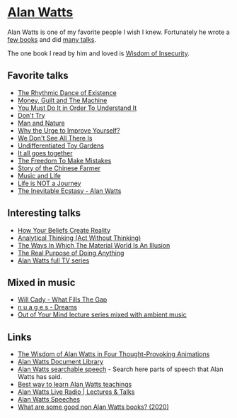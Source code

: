 # [Alan Watts](http://www.alanwatts.com)

Alan Watts is one of my favorite people I wish I knew. Fortunately he wrote a [few books](https://www.goodreads.com/author/show/1501668.Alan_W_Watts) and did [many talks](https://www.youtube.com/results?search_query=alan+watts).

The one book I read by him and loved is [Wisdom of Insecurity](https://antilogicalism.files.wordpress.com/2017/07/wisdom-of-insecurity.pdf).

## Favorite talks

- [The Rhythmic Dance of Existence](https://www.youtube.com/watch?v=O237jkoxbXg)
- [Money, Guilt and The Machine](https://www.youtube.com/watch?v=ryBUYB3F0NU)
- [You Must Do It in Order To Understand It](https://www.youtube.com/watch?v=YCJsgb_enWs)
- [Don't Try](https://www.youtube.com/watch?v=Q-tRXsteuRA)
- [Man and Nature](https://www.youtube.com/watch?v=JQHWrCYS8cM)
- [Why the Urge to Improve Yourself?](https://www.youtube.com/watch?v=vlNVQ-_y4-0)
- [We Don't See All There Is](https://www.youtube.com/watch?v=M30ChDvwBLQ)
- [Undifferentiated Toy Gardens](https://soundcloud.com/spacekittyisyou/undifferentiated-toy-gardens?in=spacekittyisyou/sets/ambient-watts)
- [It all goes together](https://www.youtube.com/watch?v=qml1-xzPpxY)
- [The Freedom To Make Mistakes](https://www.youtube.com/watch?v=AnLZBdB9uWU)
- [Story of the Chinese Farmer](https://www.youtube.com/watch?v=b_onYOLnELI)
- [Music and Life](https://www.youtube.com/watch?v=WGoTmNU_5A0)
- [Life is NOT a Journey](https://www.youtube.com/watch?v=rBpaUICxEhk)
- [The Inevitable Ecstasy - Alan Watts](https://www.youtube.com/watch?v=K6sZQOADpt0)

## Interesting talks

- [How Your Beliefs Create Reality](https://www.youtube.com/watch?v=u4Qp_q-PqAc)
- [Analytical Thinking (Act Without Thinking)](https://www.youtube.com/watch?v=S18KUmPjRdg)
- [The Ways In Which The Material World Is An Illusion](https://www.youtube.com/watch?v=_l0ZqjhQzks)
- [The Real Purpose of Doing Anything](https://www.youtube.com/watch?v=QMpJm_dYbx0)
- [Alan Watts full TV series](https://www.youtube.com/playlist?list=PL02D3110151849463)

## Mixed in music

- [Will Cady - What Fills The Gap](https://www.youtube.com/watch?v=cmT3t2Kdr3I)
- [n u a g e s - Dreams](https://www.youtube.com/watch?v=9RMHHwJ9Eqk)
- [Out of Your Mind lecture series mixed with ambient music](https://soundcloud.com/spacekittyisyou/sets/ambient-watts)

## Links

- [The Wisdom of Alan Watts in Four Thought-Provoking Animations](http://www.openculture.com/2014/11/the-wisdom-of-alan-watts-in-four-thought-provoking-animations.html)
- [Alan Watts Document Library](https://www.organism.earth/library/author/10)
- [Alan Watts searchable speech](https://wattsalan.github.io/) - Search here parts of speech that Alan Watts has said.
- [Best way to learn Alan Watts teachings](https://www.reddit.com/r/AlanWatts/comments/fniq1d/best_way_to_learn_alan_watts_teachings/)
- [Alan Watts Live Radio | Lectures & Talks](https://www.youtube.com/watch?v=VD4m2jc9S90)
- [Alan Watts Speeches](https://archive.org/details/AlanWattsSpeeches/)
- [What are some good non Alan Watts books? (2020)](https://www.reddit.com/r/AlanWatts/comments/g2u76f/what_are_some_good_non_alan_watts_books/)
